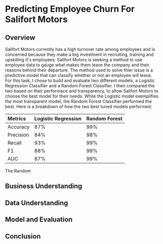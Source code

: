 # Predicting Employee Churn For Salifort Motors

## Overview
Salifort Motors currently has a high turnover rate among employees and is concerned because they make a big investment in recruiting, training and upskilling it's employees.
Salifort Motors is seeking a method to use employee data to gauge what makes them leave the company and their reasons behind their departure. The method used to solve thier issue is a predictive model that can classify whether or not an employee will leave. For this task, I chose to build and evaluate two different models, a Logistic Regression Classifier and a Random Forest Classifier. I then compared the two based on their performace and transparency, to allow Salifort Motors to choose the best model for their needs. While the Logistic model exemplifies the most transparent model, the Random Forest Classifier performed the best. Here is a breakdown of how the two best tuned models performed:

| Metrics   | Logistic Regression | Random Forest |
|:----------|:--------------------|:--------------|
| Accuracy  | 87%                 |   99%         |
| Precision | 84%                 |   98%         |
| Recall    | 93%                 |   99%         |
| F1        | 88%                 |   99%         |
| AUC       | 87%                 |   99%         |

The Random 
## Business Understanding

## Data Understanding

## Model and Evaluation

## Conclusion
